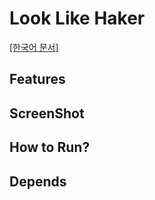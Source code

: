 # Look Like Haker

[[한국어 문서]](https://github.com/sejin0104/look-like-haker/blob/main/korean-readme.md)

## Features

## ScreenShot

## How to Run?

## Depends
